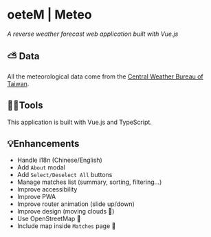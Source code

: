 # oeteM | Meteo

_A reverse weather forecast web application built with Vue.js_

## ⛅ Data

All the meteorological data come from the [Central Weather Bureau of Taiwan](https://www.cwb.gov.tw).

## 👨‍💻Tools

This application is built with Vue.js and TypeScript.

## 💡Enhancements

* Handle i18n (Chinese/English)
* Add `About` modal
* Add `Select/Deselect All` buttons
* Manage matches list (summary, sorting, filtering...)
* Improve accessibility
* Improve PWA
* Improve router animation (slide up/down)
* Improve design (moving clouds 🤔)
* Use OpenStreetMap 🤔
* Include map inside `Matches` page 🤔
